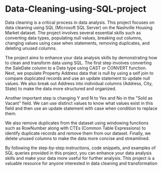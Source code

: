 # Data-Cleaning-using-SQL-project
Data cleaning is a critical process in data analysis. This project focuses on data cleaning using SQL (Microsoft SQL Server) on the Nashville Housing Market dataset. The project involves several essential skills such as converting data types, populating null values, breaking out columns, changing values using case when statements, removing duplicates, and deleting unused columns.

The project aims to enhance your data analysis skills by demonstrating how to clean and transform data using SQL. The first step involves converting the SaleDate column to a Date type using CAST or CONVERT function. Next, we populate Property Address data that is null by using a self join to compare duplicated records and use an update statement to update null values. We also break out Address into individual columns (Address, City, State) to make the data more structured and organized.

Another important step is changing Y and N to Yes and No in the "Sold as Vacant" field. We can use distinct values to know what values exist in this field and then use an update statement with case when condition to replace them.

We also remove duplicates from the dataset using windowing functions such as RowNumber along with CTEs (Common Table Expressions) to identify duplicate records and remove them from our dataset. Finally, we delete unused columns to make the data more concise and streamlined.

By following the step-by-step instructions, code snippets, and examples of SQL queries provided in this project, you can enhance your data analysis skills and make your data more useful for further analysis. This project is a valuable resource for anyone interested in data cleaning and transformation 
